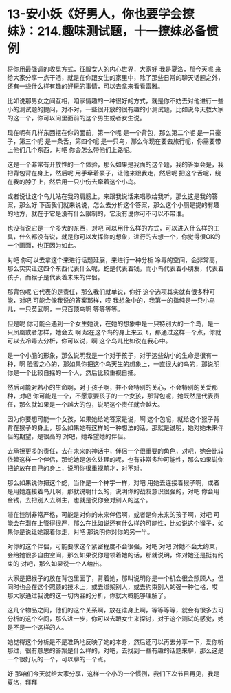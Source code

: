 # 13-安小妖《好男人，你也要学会撩妹》：214.趣味测试题，十一撩妹必备惯例

将你用最强调的收晃方式，征服女人的内心世界，大家好 我是夏洛，那今天呢 来给大家分享一点干活，就是在你跟女生的家里中，除了那些日常的聊天话题之外，还有一些什么样有趣的好玩的事情，可以去拿来看看雷雅。

比如说那男女之间互相，咱家情趣的一种很好的方式，就是你不妨去对他进行一些小的测试题的提问，对不对，一些很开放的很有趣的小测试题，比如说今天教大家的这一个，你可以问里面前的这个男生或者女生说。

现在呢有几样东西摆在你的面前，第一个呢 是一个背包，那么第二个呢 是一只豪子，第三个呢 是一条舌，第四个呢 是一只鸟，那么你现在要去旅行呢，你需要带上他们几个东西，对吧 你会怎么带他们上路呢。

这是一个非常有开放性的一个体验，那么如果是我面的这个题，我的答案会是，我把背包背在身上，然后呢 用手牵着豪子，让他来跟我走，然后呢 把这个舌呢，绕在我的脖子上，然后用一只小伤去牵着这个小鸟。

或者说让这个鸟儿站在我的肩膀上，来跟我说话来唱歌给我听，那么这是我的答案，那么好 下面我们就来说说，怎么去分析这个答案，那么这个小厕是提的有趣的地方，就在于它是没有什么限制的，它没有说你可不可以不带谁。

也没有说它是一个多大的东西，对吧 可以用什么样的方式，可以进入什么样的工具，什么都没有说，就是你可以发挥你的想象，进行的去想一个，你觉得很OK的一个画面，也正因为如此。

对吧 你可以去拿这个来进行话题延展，来进行一种分析 冷毒的空间，会非常高，那么实实让这四个东西代表什么呢，蛇是代表着钱，而小鸟代表着小朋友，代表着孩子，而猴子是代表着未来的伴侣。

那背包呢 它代表的是责任，那么我们就单说，你好 这个选项其实就有很多种可能，对吧 可能会像我说的答案那样，哎 我想象中的，我第一的指纯是一只小鸟儿，一只英武啊，一只百顶鸟啊 等等等等。

但是呢 你可能会遇到一个女生她说，在她的想象中是一只特别大的一个鸟，是一只凤凰或者怎样，她会去 啊 起在这个鸟的身上来去飞，那通过这样一个点，你就可以去冷毒去分析，你可以说，啊 这个鸟儿比如说在我心中。

是一个小脑的形象，那么说明我是一个对于孩子，对于这些幼小的生命是很有一种，啊 脸蜜之心的，那如果你把这个鸟天生的想象上，一直很大的鸟的，那说明你是一个比较自摇的一个人，然后比较重视自捕。

然后可能对若小的生命啊，对于孩子啊，并不会特别的关心，不会特别的关爱那种，对吧 你可能是一个，不愿意要孩子的一个女孩，那背包呢，她既然是代表责任，那么就如果是一个越大的包，说明这个责任就会越大。

因为你要想可能一个女孩，如果她给她答案是说，啊 这个包呢，就给这个猴子背背在猴子的身上，那么如果她有这样的一种想法的话，那就是说明，她对她未来伴侣的期望，是很高的 对吧，她希望她的伴侣。

去承担更多的责任，去在未来的神话中，伴侣一个很重要的角色，对吧，她会比较依赖这样一个伴侣，那蛇她是怎么处理的呢，也有非常多种可能性，那么如果说你把蛇放在自己的身上，说明你很重视前才，对不对。

那么如果说你把这个蛇，当作是一个神字一样，对吧 用她去连接着猴子啊，或者是用她连接着鸟儿啊，那就说明什么的，说明你的战友意识很强的，对吧 你会用金钱，去把别人去刷主，也就是说你会对别人的这个。

潜在控制非常严格，可能是对你的未来伴侣啊，或者是你未来的孩子啊，对吧 可能会在潜在上管得很严，那么在比如说还有什么样的可能性，比如说这个猴子，如果你是说让她跟着你走，对吧 那说明你对你的另一半。

对你的这个伴侣，可能要求这个紧密程度不会很强，对吧 对吧 对她不会太约束，会给她很多自由空间，那么如果说你是领着她的话，那就说明，你对她还是挺有约束的 对吧，那么如果说一个人给出。

大家是把猴子的放在背包里面了，背着她，那叫说明你是一个机会很会照顾人，但同时也会在这个照顾的技术上，或去绑架别人，或去约束别人的强一种仁格，哎 那大家通过我说的这一切内容的分析，你就大概能够理解了。

这几个物品之间，他们的这个关系啊，放在谁身上啊，等等等等，就会有很多去可分析的这个空间，那么进一步，你可以去跟女生来探讨，对于这个测试的感觉，她是不是一个这样的人。

她觉得这个分析是不是准确地反映了她的本身，然后还可以再去分享一下，爱你听那过，很有意思的答案是什么样的，对吧，去找到一些有趣的话题来聊，那么这是一个很好玩的一个，可以聊的一个点。

好 那咱们今天就给大家分享，这样一个小的一个惯例，我们下次节目再见，我是夏洛，拜拜